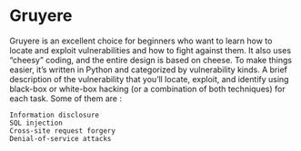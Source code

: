 # Gruyere

Gruyere is an excellent choice for beginners who want to learn how to locate and exploit vulnerabilities and how to fight against them. It also uses “cheesy” coding, and the entire design is based on cheese. To make things easier, it’s written in Python and categorized by vulnerability kinds.
A brief description of the vulnerability that you’ll locate, exploit, and identify using black-box or white-box hacking (or a combination of both techniques) for each task. Some of them are :

    Information disclosure
    SQL injection
    Cross-site request forgery
    Denial-of-service attacks
